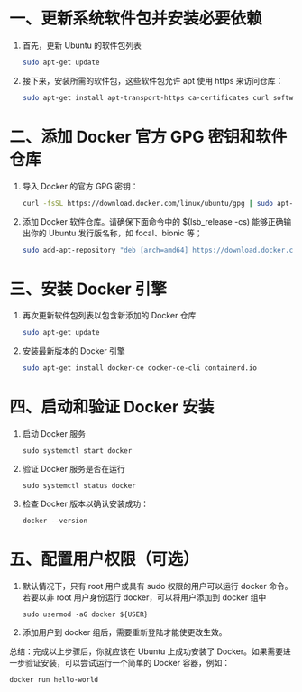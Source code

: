 # 一、更新系统软件包并安装必要依赖
1. 首先，更新 Ubuntu 的软件包列表
   ``` bash
   sudo apt-get update
   ```
2. 接下来，安装所需的软件包，这些软件包允许 apt 使用 https 来访问仓库：
   ``` bash
   sudo apt-get install apt-transport-https ca-certificates curl software-properties-common
   ```
# 二、添加 Docker 官方 GPG 密钥和软件仓库
1. 导入 Docker 的官方 GPG 密钥：
   ``` bash
   curl -fsSL https://download.docker.com/linux/ubuntu/gpg | sudo apt-key add -
   ```
2. 添加 Docker 软件仓库。请确保下面命令中的 $(lsb_release -cs) 能够正确输出你的 Ubuntu 发行版名称，如 focal、bionic 等；
   ``` bash
   sudo add-apt-repository "deb [arch=amd64] https://download.docker.com/linux/ubuntu $(lsb_release -cs) stable"
   ```
# 三、安装 Docker 引擎
1. 再次更新软件包列表以包含新添加的 Docker 仓库
   ```bash
   sudo apt-get update
   ```
2. 安装最新版本的 Docker 引擎
   ``` bash
   sudo apt-get install docker-ce docker-ce-cli containerd.io
   ```
# 四、启动和验证 Docker 安装
1. 启动 Docker 服务
   ```
   sudo systemctl start docker
   ```
2. 验证 Docker 服务是否在运行
   ```
   sudo systemctl status docker
   ```
3. 检查 Docker 版本以确认安装成功：
   ```
   docker --version
   ```
# 五、配置用户权限（可选）
1. 默认情况下，只有 root 用户或具有 sudo 权限的用户可以运行 docker 命令。若要以非 root 用户身份运行 docker，可以将用户添加到 docker 组中
   ```
   sudo usermod -aG docker ${USER}
   ```
2. 添加用户到 docker 组后，需要重新登陆才能使更改生效。



总结：完成以上步骤后，你就应该在 Ubuntu 上成功安装了 Docker。如果需要进一步验证安装，可以尝试运行一个简单的 Docker 容器，例如：
```
docker run hello-world
```
